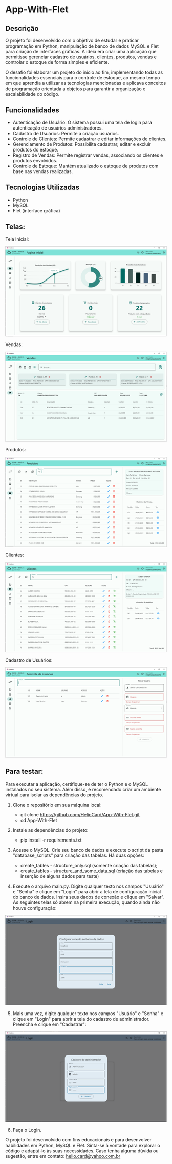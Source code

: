 # App-With-Flet

## Descrição
O projeto foi desenvolvido com o objetivo de estudar e praticar programação em Python, manipulação de banco de dados MySQL e Flet para criação de interfaces gráficas. A ideia era criar uma aplicação que permitisse gerenciar cadastro de usuários, clientes, produtos, vendas e controlar o estoque de forma simples e eficiente.

O desafio foi elaborar um projeto do início ao fim, implementando todas as funcionalidades essenciais para o controle de estoque, ao mesmo tempo em que aprendia a utilizar as tecnologias mencionadas e aplicava conceitos de programação orientada a objetos para garantir a organização e escalabilidade do código.

## Funcionalidades
- Autenticação de Usuário: O sistema possui uma tela de login para autenticação de usuários administradores.
- Cadastro de Usuários: Permite a criação usuários.
- Controle de Clientes: Permite cadastrar e editar informações de clientes.
- Gerenciamento de Produtos: Possibilita cadastrar, editar e excluir produtos do estoque.
- Registro de Vendas: Permite registrar vendas, associando os clientes e produtos envolvidos.
- Controle de Estoque: Mantém atualizado o estoque de produtos com base nas vendas realizadas.

## Tecnologias Utilizadas
- Python
- MySQL
- Flet (interface gráfica)

## Telas:

Tela Inicial:

![Tela Inicial](Screens/Home.PNG)

Vendas:

![Vendas](Screens/Sales.PNG)

Produtos:

![Produtos](Screens/Products.PNG)

Clientes:

![Clientes](Screens/Customers.PNG)

Cadastro de Usuários:

![Cadastro de Usuários](Screens/Users.PNG)

## Para testar:
Para executar a aplicação, certifique-se de ter o Python e o MySQL instalados no seu sistema. Além disso, é recomendado criar um ambiente virtual para isolar as dependências do projeto.

1. Clone o repositório em sua máquina local:
   - git clone https://github.com/HelioCard/App-With-Flet.git
   - cd App-With-Flet

2. Instale as dependências do projeto:
   - pip install -r requirements.txt

3. Acesse o MySQL. Crie seu banco de dados e execute o script da pasta "database_scripts" para criação das tabelas. Há duas opções:
   - create_tables - structure_only.sql (somente criação das tabelas);
   - create_tables - structure_and_some_data.sql (criação das tabelas e inserção de alguns dados para teste)

4. Execute o arquivo main.py. Digite qualquer texto nos campos "Usuário" e "Senha" e clique em "Login" para abrir a tela de configuração inicial do banco de dados. Insira seus dados de conexão e clique em "Salvar". As seguintes telas só abrem na primeira execução, quando ainda não houve configuração:

![Configuração do Banco de Dados](Screens/Config_DB.PNG)

5. Mais uma vez, digite qualquer texto nos campos "Usuário" e "Senha" e clique em "Login" para abrir a tela do cadastro de administrador. Preencha e clique em "Cadastrar":
   
![Criação do Primeiro Administrador](Screens/Config_Admin.PNG)

6. Faça o Login.


O projeto foi desenvolvido com fins educacionais e para desenvolver habilidades em Python, MySQL e Flet. Sinta-se à vontade para explorar o código e adaptá-lo às suas necessidades. Caso tenha alguma dúvida ou sugestão, entre em contato: helio.card@yahoo.com.br
